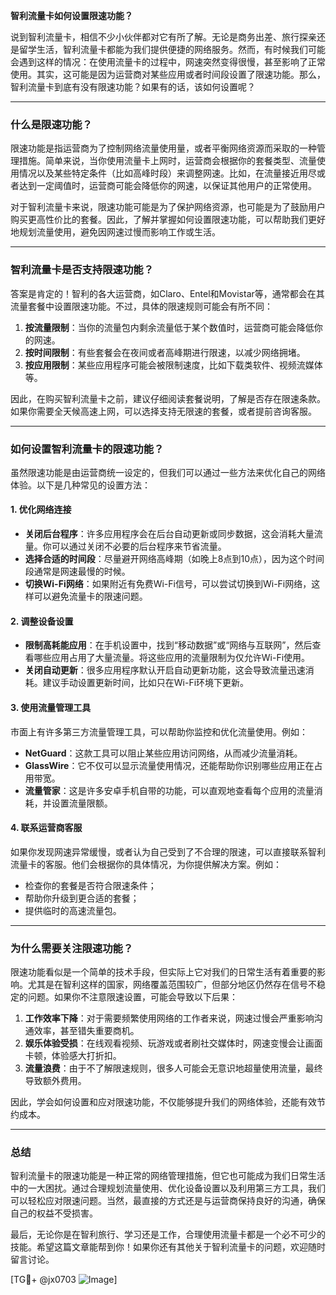 **智利流量卡如何设置限速功能？**

说到智利流量卡，相信不少小伙伴都对它有所了解。无论是商务出差、旅行探亲还是留学生活，智利流量卡都能为我们提供便捷的网络服务。然而，有时候我们可能会遇到这样的情况：在使用流量卡的过程中，网速突然变得很慢，甚至影响了正常使用。其实，这可能是因为运营商对某些应用或者时间段设置了限速功能。那么，智利流量卡到底有没有限速功能？如果有的话，该如何设置呢？

---

### **什么是限速功能？**

限速功能是指运营商为了控制网络流量使用量，或者平衡网络资源而采取的一种管理措施。简单来说，当你使用流量卡上网时，运营商会根据你的套餐类型、流量使用情况以及某些特定条件（比如高峰时段）来调整网速。比如，在流量接近用尽或者达到一定阈值时，运营商可能会降低你的网速，以保证其他用户的正常使用。

对于智利流量卡来说，限速功能可能是为了保护网络资源，也可能是为了鼓励用户购买更高性价比的套餐。因此，了解并掌握如何设置限速功能，可以帮助我们更好地规划流量使用，避免因网速过慢而影响工作或生活。

---

### **智利流量卡是否支持限速功能？**

答案是肯定的！智利的各大运营商，如Claro、Entel和Movistar等，通常都会在其流量套餐中设置限速功能。不过，具体的限速规则可能会有所不同：

1. **按流量限制**：当你的流量包内剩余流量低于某个数值时，运营商可能会降低你的网速。
2. **按时间限制**：有些套餐会在夜间或者高峰期进行限速，以减少网络拥堵。
3. **按应用限制**：某些应用程序可能会被限制速度，比如下载类软件、视频流媒体等。

因此，在购买智利流量卡之前，建议仔细阅读套餐说明，了解是否存在限速条款。如果你需要全天候高速上网，可以选择支持无限速的套餐，或者提前咨询客服。

---

### **如何设置智利流量卡的限速功能？**

虽然限速功能是由运营商统一设定的，但我们可以通过一些方法来优化自己的网络体验。以下是几种常见的设置方法：

#### **1. 优化网络连接**
- **关闭后台程序**：许多应用程序会在后台自动更新或同步数据，这会消耗大量流量。你可以通过关闭不必要的后台程序来节省流量。
- **选择合适的时间段**：尽量避开网络高峰期（如晚上8点到10点），因为这个时间段通常是网速最慢的时候。
- **切换Wi-Fi网络**：如果附近有免费Wi-Fi信号，可以尝试切换到Wi-Fi网络，这样可以避免流量卡的限速问题。

#### **2. 调整设备设置**
- **限制高耗能应用**：在手机设置中，找到“移动数据”或“网络与互联网”，然后查看哪些应用占用了大量流量。将这些应用的流量限制为仅允许Wi-Fi使用。
- **关闭自动更新**：很多应用程序默认开启自动更新功能，这会导致流量迅速消耗。建议手动设置更新时间，比如只在Wi-Fi环境下更新。

#### **3. 使用流量管理工具**
市面上有许多第三方流量管理工具，可以帮助你监控和优化流量使用。例如：
- **NetGuard**：这款工具可以阻止某些应用访问网络，从而减少流量消耗。
- **GlassWire**：它不仅可以显示流量使用情况，还能帮助你识别哪些应用正在占用带宽。
- **流量管家**：这是许多安卓手机自带的功能，可以直观地查看每个应用的流量消耗，并设置流量限额。

#### **4. 联系运营商客服**
如果你发现网速异常缓慢，或者认为自己受到了不合理的限速，可以直接联系智利流量卡的客服。他们会根据你的具体情况，为你提供解决方案。例如：
- 检查你的套餐是否符合限速条件；
- 帮助你升级到更合适的套餐；
- 提供临时的高速流量包。

---

### **为什么需要关注限速功能？**

限速功能看似是一个简单的技术手段，但实际上它对我们的日常生活有着重要的影响。尤其是在智利这样的国家，网络覆盖范围较广，但部分地区仍然存在信号不稳定的问题。如果你不注意限速设置，可能会导致以下后果：

1. **工作效率下降**：对于需要频繁使用网络的工作者来说，网速过慢会严重影响沟通效率，甚至错失重要商机。
2. **娱乐体验受损**：在线观看视频、玩游戏或者刷社交媒体时，网速变慢会让画面卡顿，体验感大打折扣。
3. **流量浪费**：由于不了解限速规则，很多人可能会无意识地超量使用流量，最终导致额外费用。

因此，学会如何设置和应对限速功能，不仅能够提升我们的网络体验，还能有效节约成本。

---

### **总结**

智利流量卡的限速功能是一种正常的网络管理措施，但它也可能成为我们日常生活中的一大困扰。通过合理规划流量使用、优化设备设置以及利用第三方工具，我们可以轻松应对限速问题。当然，最直接的方式还是与运营商保持良好的沟通，确保自己的权益不受损害。

最后，无论你是在智利旅行、学习还是工作，合理使用流量卡都是一个必不可少的技能。希望这篇文章能帮到你！如果你还有其他关于智利流量卡的问题，欢迎随时留言讨论。

[TG💪+ @jx0703 ![Image](https://github.com/user-attachments/assets/dbca1d08-cadb-493c-b0ec-ad6f7a83f270)]